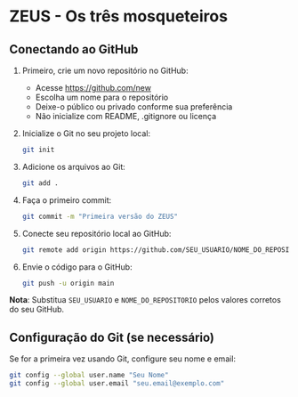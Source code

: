 # ZEUS - Os três mosqueteiros

## Conectando ao GitHub

1. Primeiro, crie um novo repositório no GitHub:
   - Acesse https://github.com/new
   - Escolha um nome para o repositório
   - Deixe-o público ou privado conforme sua preferência
   - Não inicialize com README, .gitignore ou licença

2. Inicialize o Git no seu projeto local:
   ```bash
   git init
   ```

3. Adicione os arquivos ao Git:
   ```bash
   git add .
   ```

4. Faça o primeiro commit:
   ```bash
   git commit -m "Primeira versão do ZEUS"
   ```

5. Conecte seu repositório local ao GitHub:
   ```bash
   git remote add origin https://github.com/SEU_USUARIO/NOME_DO_REPOSITORIO.git
   ```

6. Envie o código para o GitHub:
   ```bash
   git push -u origin main
   ```

**Nota**: Substitua `SEU_USUARIO` e `NOME_DO_REPOSITORIO` pelos valores corretos do seu GitHub.

## Configuração do Git (se necessário)

Se for a primeira vez usando Git, configure seu nome e email:
```bash
git config --global user.name "Seu Nome"
git config --global user.email "seu.email@exemplo.com"
```